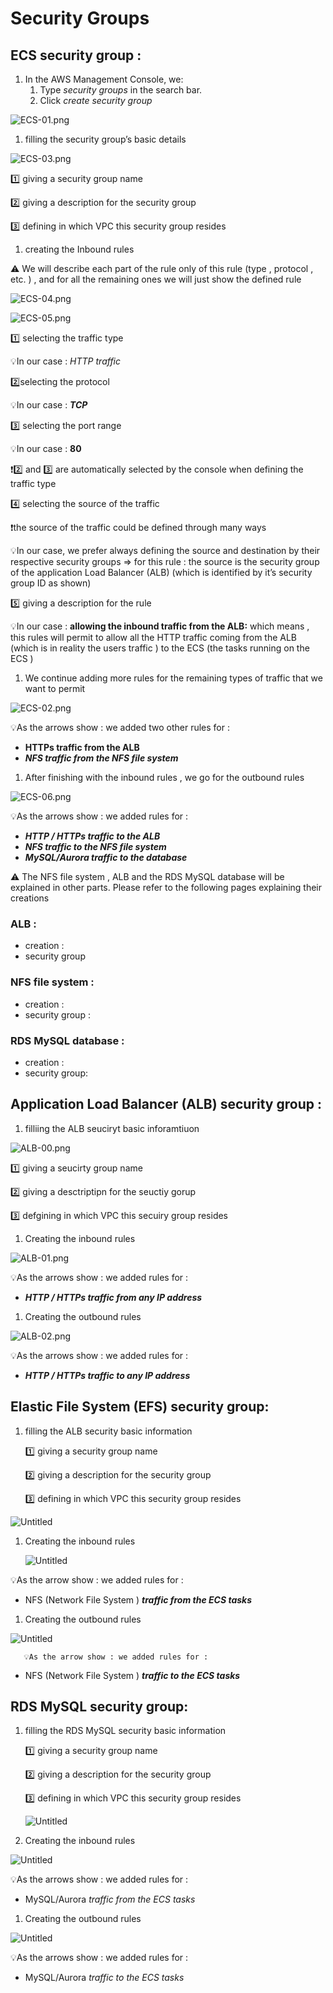 # Security Groups



## ECS security group :

1. In the AWS Management Console, we:
    1. Type *security groups* in the search bar.
    2. Click *create security group* 

![ECS-01.png](/ECS/security%20group/ECS-01.png)

1. filling the security group’s basic details

![ECS-03.png](/ECS/security%20group/ECS-03.png)

1️⃣ giving a security group name

2️⃣ giving a description for the security group 

3️⃣ defining in which VPC this security group resides

1. creating the Inbound rules 
    
    

⚠️ We will describe each part of the rule only of this rule (type , protocol , etc. ) , and for all the remaining ones we will just show the defined rule  

![ECS-04.png](/ECS/security%20group/ECS-04.png)

![ECS-05.png](/ECS/security%20group/ECS-05.png)

1️⃣ selecting the traffic type 

💡In our case : *HTTP traffic*  

2️⃣selecting the protocol

💡In our case : ***TCP***

3️⃣ selecting the port range

💡In our case : **80** 

❗2️⃣ and 3️⃣ are automatically selected by the console when defining the traffic type 

4️⃣ selecting the source of the traffic 

❗the source of the traffic could be defined through many ways 

💡In our case, we prefer always defining the source and destination by their respective security groups ⇒ for this rule : the source is the security group of the application Load Balancer (ALB) (which is identified by it’s security group ID as shown)

5️⃣ giving a description for the rule 

💡In our case : ********************************************allowing the inbound traffic from the ALB:******************************************** which means , this rules will permit to allow all the HTTP traffic coming from the ALB (which is in reality the users traffic ) to the ECS (the tasks running on the ECS )   

1. We continue adding more rules for the remaining types of traffic that we want to permit 

![ECS-02.png](/ECS/security%20group/ECS-02.png)

💡As the arrows show : we added two other rules for : 

- **************************HTTPs traffic from the ALB**************************
- *****NFS traffic from the NFS file system*****
1. After finishing with the inbound rules , we go for the outbound rules 

![ECS-06.png](/ECS/security%20group/ECS-06.png)

💡As the arrows show : we added rules for : 

- *******************************HTTP / HTTPs traffic to the ALB*******************************
- *****NFS traffic to the NFS file system*****
- ***MySQL/Aurora traffic to the database***

⚠️ The NFS file system , ALB and the RDS MySQL database will be explained in other parts. Please refer to the following pages explaining their creations  

### ALB :

- creation :
- security group

### NFS file system :

- creation :
- security group :

### RDS MySQL database :

- creation :
- security group:

## Application Load Balancer (ALB) security group :

1. filliing the ALB seuciryt basic inforamtiuon 

![ALB-00.png](/ALB/ALB-00.png)

1️⃣ giving a seucirty group name

2️⃣ giving a desctriptipn for the seuctiy gorup 

3️⃣ defgining in which VPC this secuiry group resides

1. Creating the inbound rules

![ALB-01.png](/ALB/ALB-01.png)

💡As the arrows show : we added rules for : 

- *******************************HTTP / HTTPs traffic from any IP  address*******************************

1. Creating the outbound rules

![ALB-02.png](/ALB/ALB-02.png)

💡As the arrows show : we added rules for : 

- *******************************HTTP / HTTPs traffic to any IP address*******************************

## Elastic File System (EFS) security group:

1. filling the ALB security basic information 
    
    1️⃣ giving a security group name
    
    2️⃣ giving a description for the security group 
    
    3️⃣ defining in which VPC this security group resides
    

![Untitled](/EFS/efs-00.png)

1. Creating the inbound rules
    
    ![Untitled](/EFS/efs-02.png)
    

💡As the arrow show : we added rules for : 

- NFS (Network File System ) *******************************traffic from the ECS tasks*******************************
1. Creating the outbound rules

![Untitled](/EFS/efs-03.png)

       💡As the arrow show : we added rules for :

- NFS (Network File System ) *******************************traffic to the ECS tasks*******************************

## RDS MySQL security group:

1. filling the RDS MySQL security basic information 
    
    1️⃣ giving a security group name
    
    2️⃣ giving a description for the security group 
    
    3️⃣ defining in which VPC this security group resides
    
    ![Untitled](/RDS%20MySQL/security%20group/db-sec-gp-02.png)
    

1. Creating the inbound rules

![Untitled](/RDS%20MySQL/security%20group/db-sec-gp-01.png)

💡As the arrows show : we added rules for :

- MySQL/Aurora *traffic from the ECS tasks*
1. Creating the outbound rules

![Untitled](/RDS%20MySQL/security%20group/db-sec-gp-02.png)

💡As the arrows show : we added rules for :

- MySQL/Aurora *traffic to the ECS tasks*